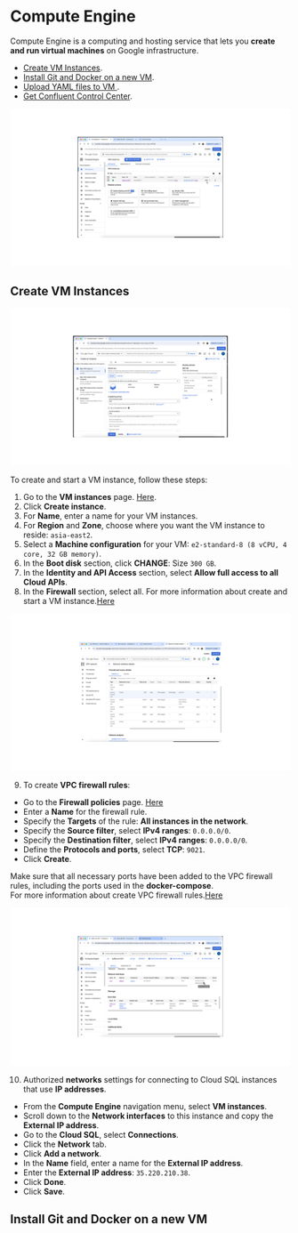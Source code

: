 # Compute Engine

Compute Engine is a computing and hosting service that lets you **create and run virtual machines** on Google infrastructure. 

- [Create VM Instances](sections/02-compute-engine.md#Create-VM-Instances).<br> 
- [Install Git and Docker on a new VM](sections/02-compute-engine.md).<br>
- [Upload YAML files to VM ](sections/02-compute-engine.md).<br>
- [Get Confluent Control Center](sections/02-compute-engine.md).<br>

![0](/images/07.png)

## Create VM Instances

![0](/images/08.png)

To create and start a VM instance, follow these steps:
1. Go to the **VM instances** page. [Here](https://console.cloud.google.com/projectselector2/compute/instances?_ga=2.1051961.984664577.1707279696-731346549.1689819688&_gac=1.57318104.1705473038.CjwKCAiA75itBhA6EiwAkho9e44wKFEVt0zpyn3yKBtkQVigcqv9l2pn-XhcAq4CQhLZTiajuYk3phoCbYYQAvD_BwE&supportedpurview=project).
2. Click **Create instance**.
3. For **Name**, enter a name for your VM instances.
4. For **Region** and **Zone**, choose where you want the VM instance to reside: `asia-east2`.
5. Select a **Machine configuration** for your VM: `e2-standard-8 (8 vCPU, 4 core, 32 GB memory)`.
6. In the **Boot disk** section, click **CHANGE**: Size `300 GB`.
7. In the **Identity and API Access** section, select **Allow full access to all Cloud APIs**.
8. In the **Firewall** section, select all.
For more information about create and start a VM instance.[Here](https://cloud.google.com/compute/docs/instances/create-start-instance)

![0](/images/09.png)

9. To create **VPC firewall rules**:
- Go to the **Firewall policies** page. [Here](https://console.cloud.google.com/net-security/firewall-manager/firewall-policies/list?_ga=2.71910811.984664577.1707279696-731346549.1689819688&_gac=1.156871241.1705473038.CjwKCAiA75itBhA6EiwAkho9e44wKFEVt0zpyn3yKBtkQVigcqv9l2pn-XhcAq4CQhLZTiajuYk3phoCbYYQAvD_BwE)
- Enter a **Name** for the firewall rule.
- Specify the **Targets** of the rule: **All instances in the network**.
- Specify the **Source filter**, select **IPv4 ranges**: `0.0.0.0/0`.
- Specify the **Destination filter**, select **IPv4 ranges**: `0.0.0.0/0`.
- Define the **Protocols and ports**, select **TCP**: `9021`.
- Click **Create**.<br>


Make sure that all necessary ports have been added to the VPC firewall rules, including the ports used in the **docker-compose**.<br>
For more information about create VPC firewall rules.[Here](https://cloud.google.com/firewall/docs/using-firewalls#rules-for-common-use-cases)

![0](/images/10.png)

10. Authorized **networks** settings for connecting to Cloud SQL instances that use **IP addresses**.
- From the **Compute Engine** navigation menu, select **VM instances**.
- Scroll down to the **Network interfaces** to this instance and copy the **External IP address**.
- Go to the **Cloud SQL**, select **Connections**.
- Click the **Network** tab.
- Click **Add a network**.
- In the **Name** field, enter a name for the **External IP address**.
- Enter the **External IP address**: `35.220.210.38`.
- Click **Done**.
- Click **Save**.
   
## Install Git and Docker on a new VM
